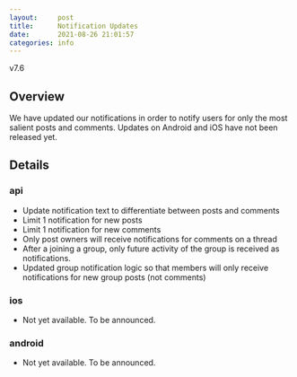 ```yaml
---
layout:     post
title:      Notification Updates
date:       2021-08-26 21:01:57
categories: info
---
```


v7.6

## Overview
We have updated our notifications in order to notify users for only the most salient posts and comments. Updates on Android and iOS have not been released yet.

## Details
### api
* Update notification text to differentiate between posts and comments
* Limit 1 notification for new posts
* Limit 1 notification for new comments
* Only post owners will receive notifications for comments on a thread
* After a joining a group, only future activity of the group is received as notifications.
* Updated group notification logic so that members will only receive notifications for new group posts (not comments)

### ios
* Not yet available. To be announced.

### android
* Not yet available. To be announced.
